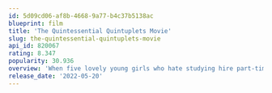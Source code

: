 ```yaml
---
id: 5d09cd06-af8b-4668-9a77-b4c37b5138ac
blueprint: film
title: 'The Quintessential Quintuplets Movie'
slug: the-quintessential-quintuplets-movie
api_id: 820067
rating: 8.347
popularity: 30.936
overview: 'When five lovely young girls who hate studying hire part-time tutor Futaro, he guides not only their education but also their hearts. Time spent has brought them all closer, with feelings growing within the girls and Futaro. As they finish their third year of high school and their last school festival approaches, they set their sights on what’s next. Is there a future with one of them and Futaro?'
release_date: '2022-05-20'
---
```

